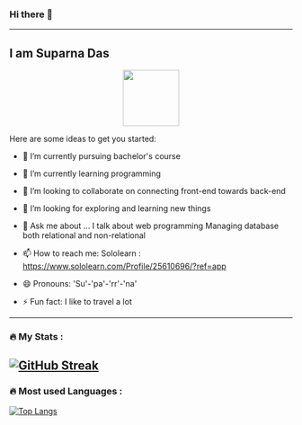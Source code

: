 ### Hi there 👋

---
I am Suparna Das
---

<div id="header" align="center"> <img src="https://giphy.com/gifs/scaler-official-computer-laptop-hello-world-hpXdHPfFI5wTABdDx9/giphy.gif" width="100"/> </div>


Here are some ideas to get you started:

- 🔭 I’m currently pursuing bachelor's course

- 🌱 I’m currently learning programming 

- 👯 I’m looking to collaborate on connecting front-end towards back-end

- 🤔 I’m looking for exploring and learning new things

- 💬 Ask me about ...
     I talk about web programming 
     Managing database both relational and non-relational

- 📫 How to reach me: 
            Sololearn : https://www.sololearn.com/Profile/25610696/?ref=app

- 😄 Pronouns: 'Su'-'pa'-'rr'-'na'

- ⚡ Fun fact: I like to travel a lot
---
### :fire: My Stats :

[![GitHub Streak](http://github-readme-streak-stats.herokuapp.com?user=Suparna-Das-github&theme=dark&background=000000)](https://git.io/streak-stats)
---
### :fire: Most used Languages :
[![Top Langs](https://github-readme-stats.vercel.app/api/top-langs/?username=Suparna-Das-github&layout=compact&theme=vision-friendly-dark)](https://github.com/anuraghazra/github-readme-stats)
